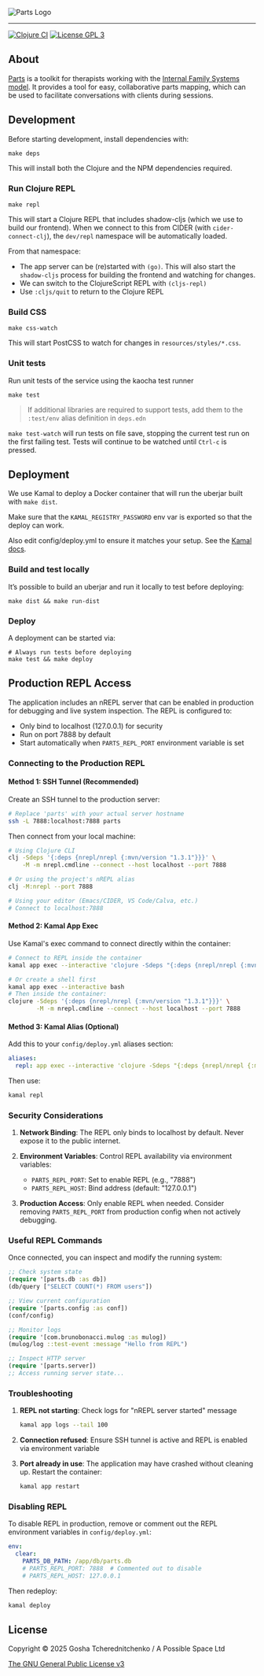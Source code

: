 <p>
  <img src="https://raw.github.com/apossiblespace/parts/main/resources/public/images/parts-logo-horizontal.svg" alt="Parts Logo"/>
</p>

-----

[![Clojure CI](https://github.com/apossiblespace/parts/actions/workflows/all-tests.yaml/badge.svg)](https://github.com/apossiblespace/parts/actions/workflows/all-tests.yaml)
[![License GPL 3][badge-license]](http://www.gnu.org/licenses/gpl-3.0.txt)

## About

[Parts](https://parts.ifs.tools) is a toolkit for therapists working with the [Internal Family Systems model](https://en.wikipedia.org/wiki/Internal_Family_Systems_Model). It provides a tool for easy, collaborative parts mapping, which can be used to facilitate conversations with clients during sessions.

## Development

Before starting development, install dependencies with:

```shell
make deps
```

This will install both the Clojure and the NPM dependencies required.

### Run Clojure REPL

```shell
make repl
```

This will start a Clojure REPL that includes shadow-cljs (which we use to build our frontend). When we connect to this from CIDER (with `cider-connect-clj`), the `dev/repl` namespace will be automatically loaded.

From that namespace:

- The app server can be (re)started with `(go)`. This will also start the `shadow-cljs` process for building the frontend and watching for changes.
- We can switch to the ClojureScript REPL with `(cljs-repl)`
- Use `:cljs/quit` to return to the Clojure REPL

### Build CSS

```shell
make css-watch
```

This will start PostCSS to watch for changes in `resources/styles/*.css`.

### Unit tests

Run unit tests of the service using the kaocha test runner

```shell
make test
```

> If additional libraries are required to support tests, add them to the `:test/env` alias definition in `deps.edn`

`make test-watch` will run tests on file save, stopping the current test run on the first failing test.  Tests will continue to be watched until `Ctrl-c` is pressed.

## Deployment

We use Kamal to deploy a Docker container that will run the uberjar built with `make dist`.

Make sure that the `KAMAL_REGISTRY_PASSWORD` env var is exported so that the deploy can work.

Also edit config/deploy.yml to ensure it matches your setup. See the [Kamal docs](https://kamal-deploy.org/docs/installation/).

### Build and test locally

It’s possible to build an uberjar and run it locally to test before deploying:

```shell
make dist && make run-dist
```

### Deploy

A deployment can be started via:

```shell
# Always run tests before deploying
make test && make deploy
```

## Production REPL Access

The application includes an nREPL server that can be enabled in production for debugging and live system inspection. The REPL is configured to:

- Only bind to localhost (127.0.0.1) for security
- Run on port 7888 by default
- Start automatically when `PARTS_REPL_PORT` environment variable is set

### Connecting to the Production REPL

#### Method 1: SSH Tunnel (Recommended)

Create an SSH tunnel to the production server:

```bash
# Replace 'parts' with your actual server hostname
ssh -L 7888:localhost:7888 parts
```

Then connect from your local machine:

```bash
# Using Clojure CLI
clj -Sdeps '{:deps {nrepl/nrepl {:mvn/version "1.3.1"}}}' \
    -M -m nrepl.cmdline --connect --host localhost --port 7888

# Or using the project's nREPL alias
clj -M:nrepl --port 7888

# Using your editor (Emacs/CIDER, VS Code/Calva, etc.)
# Connect to localhost:7888
```

#### Method 2: Kamal App Exec

Use Kamal's exec command to connect directly within the container:

```bash
# Connect to REPL inside the container
kamal app exec --interactive 'clojure -Sdeps "{:deps {nrepl/nrepl {:mvn/version \"1.3.1\"}}}" -M -m nrepl.cmdline --connect --host localhost --port 7888'

# Or create a shell first
kamal app exec --interactive bash
# Then inside the container:
clojure -Sdeps '{:deps {nrepl/nrepl {:mvn/version "1.3.1"}}}' \
        -M -m nrepl.cmdline --connect --host localhost --port 7888
```

#### Method 3: Kamal Alias (Optional)

Add this to your `config/deploy.yml` aliases section:

```yaml
aliases:
  repl: app exec --interactive 'clojure -Sdeps "{:deps {nrepl/nrepl {:mvn/version \"1.3.1\"}}}" -M -m nrepl.cmdline --connect --host localhost --port 7888'
```

Then use:
```bash
kamal repl
```

### Security Considerations

1. **Network Binding**: The REPL only binds to localhost by default. Never expose it to the public internet.

2. **Environment Variables**: Control REPL availability via environment variables:
   - `PARTS_REPL_PORT`: Set to enable REPL (e.g., "7888")
   - `PARTS_REPL_HOST`: Bind address (default: "127.0.0.1")

3. **Production Access**: Only enable REPL when needed. Consider removing `PARTS_REPL_PORT` from production config when not actively debugging.

### Useful REPL Commands

Once connected, you can inspect and modify the running system:

```clojure
;; Check system state
(require '[parts.db :as db])
(db/query ["SELECT COUNT(*) FROM users"])

;; View current configuration
(require '[parts.config :as conf])
(conf/config)

;; Monitor logs
(require '[com.brunobonacci.mulog :as mulog])
(mulog/log ::test-event :message "Hello from REPL")

;; Inspect HTTP server
(require '[parts.server])
;; Access running server state...
```

### Troubleshooting

1. **REPL not starting**: Check logs for "nREPL server started" message
   ```bash
   kamal app logs --tail 100
   ```

2. **Connection refused**: Ensure SSH tunnel is active and REPL is enabled via environment variable

3. **Port already in use**: The application may have crashed without cleaning up. Restart the container:
   ```bash
   kamal app restart
   ```

### Disabling REPL

To disable REPL in production, remove or comment out the REPL environment variables in `config/deploy.yml`:

```yaml
env:
  clear:
    PARTS_DB_PATH: /app/db/parts.db
    # PARTS_REPL_PORT: 7888  # Commented out to disable
    # PARTS_REPL_HOST: 127.0.0.1
```

Then redeploy:
```bash
kamal deploy
```

## License

Copyright © 2025 Gosha Tcherednitchenko / A Possible Space Ltd

[The GNU General Public License v3](https://www.gnu.org/licenses/gpl.html)

[badge-license]: https://img.shields.io/badge/license-GPL_3-green.svg
